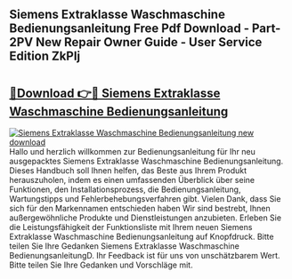 ## Siemens Extraklasse Waschmaschine Bedienungsanleitung Free Pdf Download - Part-2PV New Repair Owner Guide - User Service Edition ZkPIj

# <h2><a href="http://df0w6qv.blite.top/?on=Siemens+Extraklasse+Waschmaschine+Bedienungsanleitung">🔗Download 👉🔴 Siemens Extraklasse Waschmaschine Bedienungsanleitung</a></h2>

[![Siemens Extraklasse Waschmaschine Bedienungsanleitung new download](https://i.imgur.com/lujVjoI.png)](http://df0w6qv.blite.top/?on=Siemens+Extraklasse+Waschmaschine+Bedienungsanleitung)
Hallo und herzlich willkommen zur Bedienungsanleitung für Ihr neu ausgepacktes Siemens Extraklasse Waschmaschine Bedienungsanleitung. Dieses Handbuch soll Ihnen helfen, das Beste aus Ihrem Produkt herauszuholen, indem es einen umfassenden Überblick über seine Funktionen, den Installationsprozess, die Bedienungsanleitung, Wartungstipps und Fehlerbehebungsverfahren gibt. Vielen Dank, dass Sie sich für den Markennamen entschieden haben Wir sind bestrebt, Ihnen außergewöhnliche Produkte und Dienstleistungen anzubieten. Erleben Sie die Leistungsfähigkeit der Funktionsliste mit Ihrem neuen Siemens Extraklasse Waschmaschine Bedienungsanleitung auf Knopfdruck. Bitte teilen Sie Ihre Gedanken Siemens Extraklasse Waschmaschine BedienungsanleitungD. Ihr Feedback ist für uns von unschätzbarem Wert. Bitte teilen Sie Ihre Gedanken und Vorschläge mit.
